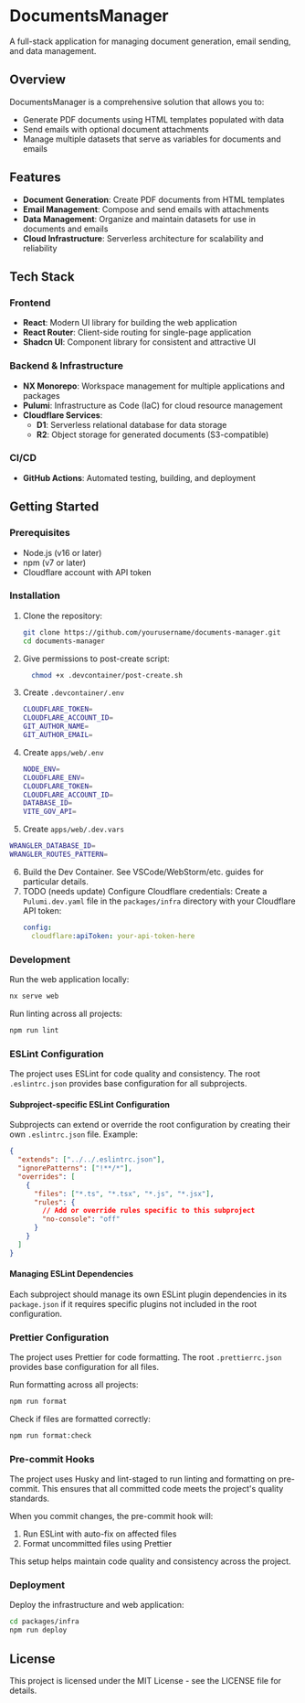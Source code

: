 # DocumentsManager

A full-stack application for managing document generation, email sending, and data management.

## Overview

DocumentsManager is a comprehensive solution that allows you to:

- Generate PDF documents using HTML templates populated with data
- Send emails with optional document attachments
- Manage multiple datasets that serve as variables for documents and emails

## Features

- **Document Generation**: Create PDF documents from HTML templates
- **Email Management**: Compose and send emails with attachments
- **Data Management**: Organize and maintain datasets for use in documents and emails
- **Cloud Infrastructure**: Serverless architecture for scalability and reliability

## Tech Stack

### Frontend

- **React**: Modern UI library for building the web application
- **React Router**: Client-side routing for single-page application
- **Shadcn UI**: Component library for consistent and attractive UI

### Backend & Infrastructure

- **NX Monorepo**: Workspace management for multiple applications and packages
- **Pulumi**: Infrastructure as Code (IaC) for cloud resource management
- **Cloudflare Services**:
  - **D1**: Serverless relational database for data storage
  - **R2**: Object storage for generated documents (S3-compatible)

### CI/CD

- **GitHub Actions**: Automated testing, building, and deployment

## Getting Started

### Prerequisites

- Node.js (v16 or later)
- npm (v7 or later)
- Cloudflare account with API token

### Installation

1. Clone the repository:

   ```bash
   git clone https://github.com/yourusername/documents-manager.git
   cd documents-manager
   ```
2. Give permissions to post-create script:
    ```bash
      chmod +x .devcontainer/post-create.sh
    
    ```
3. Create `.devcontainer/.env`
    ```bash
    CLOUDFLARE_TOKEN=
    CLOUDFLARE_ACCOUNT_ID=
    GIT_AUTHOR_NAME=
    GIT_AUTHOR_EMAIL= 
    ```
4. Create `apps/web/.env`
    ```bash
    NODE_ENV=
    CLOUDFLARE_ENV=
    CLOUDFLARE_TOKEN=
    CLOUDFLARE_ACCOUNT_ID=
    DATABASE_ID=
    VITE_GOV_API=
    ```
5. Create `apps/web/.dev.vars`
```bash
WRANGLER_DATABASE_ID=
WRANGLER_ROUTES_PATTERN=
```

6. Build the Dev Container. See VSCode/WebStorm/etc. guides for particular details.
7. TODO (needs update) Configure Cloudflare credentials:
   Create a `Pulumi.dev.yaml` file in the `packages/infra` directory with your Cloudflare API token:
   ```yaml
   config:
     cloudflare:apiToken: your-api-token-here
   ```

### Development

Run the web application locally:

```bash
nx serve web
```

Run linting across all projects:

```bash
npm run lint
```

### ESLint Configuration

The project uses ESLint for code quality and consistency. The root `.eslintrc.json` provides base configuration for all subprojects.

#### Subproject-specific ESLint Configuration

Subprojects can extend or override the root configuration by creating their own `.eslintrc.json` file. Example:

```json
{
  "extends": ["../../.eslintrc.json"],
  "ignorePatterns": ["!**/*"],
  "overrides": [
    {
      "files": ["*.ts", "*.tsx", "*.js", "*.jsx"],
      "rules": {
        // Add or override rules specific to this subproject
        "no-console": "off"
      }
    }
  ]
}
```

#### Managing ESLint Dependencies

Each subproject should manage its own ESLint plugin dependencies in its `package.json` if it requires specific plugins not included in the root configuration.

### Prettier Configuration

The project uses Prettier for code formatting. The root `.prettierrc.json` provides base configuration for all files.

Run formatting across all projects:

```bash
npm run format
```

Check if files are formatted correctly:

```bash
npm run format:check
```

### Pre-commit Hooks

The project uses Husky and lint-staged to run linting and formatting on pre-commit. This ensures that all committed code meets the project's quality standards.

When you commit changes, the pre-commit hook will:

1. Run ESLint with auto-fix on affected files
2. Format uncommitted files using Prettier

This setup helps maintain code quality and consistency across the project.

### Deployment

Deploy the infrastructure and web application:

```bash
cd packages/infra
npm run deploy
```

## License

This project is licensed under the MIT License - see the LICENSE file for details.
